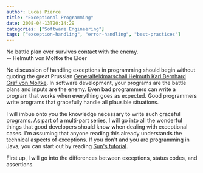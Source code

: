 ```yaml
---
author: Lucas Pierce
title: "Exceptional Programming"
date: 2008-04-13T20:14:29
categories: ["Software Engineering"]
tags: ["exception-handling", "error-handling", "best-practices"]
---
```


No battle plan ever survives contact with the enemy.  
-- Helmuth von Moltke the Elder

No discussion of handling exceptions in programming should begin without quoting the great Prussian [Generalfeldmarschall Helmuth Karl Bernhard Graf von Moltke](http://en.wikipedia.org/wiki/Helmuth_von_Moltke_the_Elder). In software development, your programs are the battle plans and inputs are the enemy. Even bad programmers can write a program that works when everything goes as expected. Good programmers write programs that gracefully handle all plausible situations.

I will imbue onto you the knowledge necessary to write such graceful programs. As part of a multi-part series, I will go into all the wonderful things that good developers should know when dealing with exceptional cases. I'm assuming that anyone reading this already understands the technical aspects of exceptions. If you don't and you are programming in Java, you can start out by reading [Sun's tutorial](http://java.sun.com/docs/books/tutorial/essential/exceptions/index.html).

First up, I will go into the differences between exceptions, status codes, and assertions.